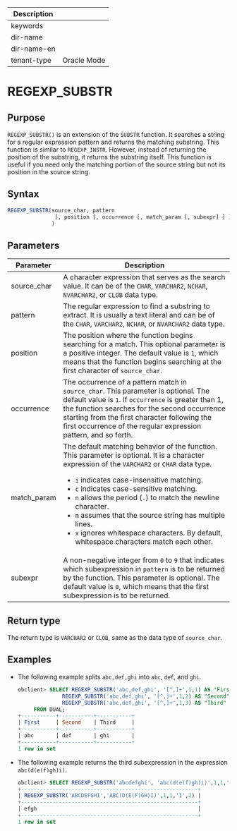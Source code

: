 | Description   |                 |
|---------------|-----------------|
| keywords      |                 |
| dir-name      |                 |
| dir-name-en   |                 |
| tenant-type   | Oracle Mode     |

# REGEXP_SUBSTR

## Purpose

`REGEXP_SUBSTR()` is an extension of the `SUBSTR` function. It searches a string for a regular expression pattern and returns the matching substring.
This function is similar to `REGEXP_INSTR`. However, instead of returning the position of the substring, it returns the substring itself. This function is useful if you need only the matching portion of the source string but not its position in the source string.

## Syntax

```sql
REGEXP_SUBSTR(source_char, pattern
               [, position [, occurrence [, match_param [, subexpr] ] ] ]
              )
```

## Parameters

| Parameter | Description |
|-------------|------------------------------------------------------------------------------------------------------------------------------------------------------------------------------------------------------------------------------------------------------------------------------------------------------------------------------------------------------------------------------|
| source_char | A character expression that serves as the search value. It can be of the `CHAR`, `VARCHAR2`, `NCHAR`, `NVARCHAR2`, or `CLOB` data type.  |
| pattern | The regular expression to find a substring to extract. It is usually a text literal and can be of the `CHAR`, `VARCHAR2`, `NCHAR`, or `NVARCHAR2` data type.  |
| position | The position where the function begins searching for a match. This optional parameter is a positive integer. The default value is `1`, which means that the function begins searching at the first character of `source_char`.  |
| occurrence | The occurrence of a pattern match in `source_char`. This parameter is optional. The default value is `1`. If `occurrence` is greater than 1, the function searches for the second occurrence starting from the first character following the first occurrence of the regular expression pattern, and so forth.  |
| match_param | The default matching behavior of the function. This parameter is optional. It is a character expression of the `VARCHAR2` or `CHAR` data type.  <ul><li> `i` indicates case-insensitive matching.    </li><li> `c` indicates case-sensitive matching.    </li><li> `n` allows the period (`.`) to match the newline character.    </li><li> `m` assumes that the source string has multiple lines.   </li><li> `x` ignores whitespace characters. By default, whitespace characters match each other. </li></ul> |
| subexpr | A non-negative integer from `0` to `9` that indicates which subexpression in `pattern` is to be returned by the function. This parameter is optional. The default value is `0`, which means that the first subexpression is to be returned.  |

## Return type

The return type is `VARCHAR2` or `CLOB`, same as the data type of `source_char`.

## Examples

* The following example splits `abc,def,ghi` into `abc`, `def`, and `ghi`.

   ```sql
   obclient> SELECT REGEXP_SUBSTR('abc,def,ghi', '[^,]+',1,1) AS "First",
                 REGEXP_SUBSTR('abc,def,ghi', '[^,]+',1,2) AS "Second",
                 REGEXP_SUBSTR('abc,def,ghi', '[^,]+',1,3) AS "Third"
        FROM DUAL;
   +-----------+-----------+-----------+
   | First     | Second    | Third     |
   +-----------+-----------+-----------+
   | abc       | def       | ghi       |
   +-----------+-----------+-----------+
   1 row in set
   ```

* The following example returns the third subexpression in the expression `abc(d(e(f)gh)i)`.

   ```sql
   obclient> SELECT REGEXP_SUBSTR('abcdefghi', 'abc(d(e(f)gh)i)',1,1,'i',2) FROM DUAL;
   +--------------------------------------------------------+
   | REGEXP_SUBSTR('ABCDEFGHI','ABC(D(E(F)GH)I)',1,1,'I',2) |
   +--------------------------------------------------------+
   | efgh                                                   |
   +--------------------------------------------------------+
   1 row in set
   ```
